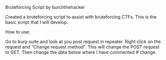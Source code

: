 Bruteforcing Script 
by burchthehacker

Created a bruteforcing script to assist with bruteforcing CTFs.
This is the basic script that I will develop.

How to use:

Go to burp suite and look at you post request in repeater.
Right click on the request and "Change request method".
This will change the POST request to GET.
Then change the data below where I have commented # change.
